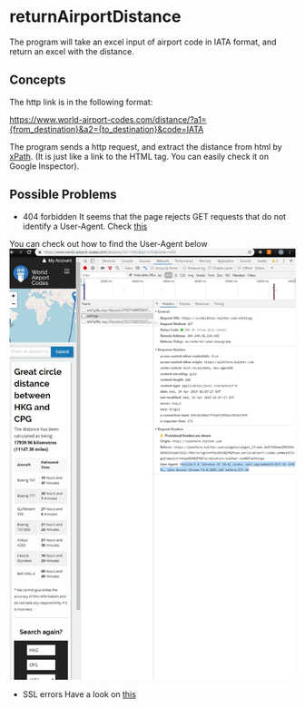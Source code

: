 # returnAirportDistance
The program will take an excel input of airport code in IATA format, and return an excel with the distance.

## Concepts
The http link is in the following format:

https://www.world-airport-codes.com/distance/?a1={from_destination}&a2={to_destination}&code=IATA

The program sends a http request, and extract the distance from html by [xPath](https://docs.microsoft.com/en-us/previous-versions/dotnet/netframework-4.0/ms256086(v=vs.100)). (It is just like a link to the HTML tag. You can easily check it on Google Inspector).

## Possible Problems
* 404 forbidden
It seems that the page rejects GET requests that do not identify a User-Agent. Check [this](https://stackoverflow.com/questions/38489386/python-requests-403-forbidden)

You can check out how to find the User-Agent below
![alt text](https://github.com/mottJohn/returnAirportDistance/blob/master/user_agent.JPG)

* SSL errors
Have a look on [this](https://stackoverflow.com/questions/10667960/python-requests-throwing-sslerror)